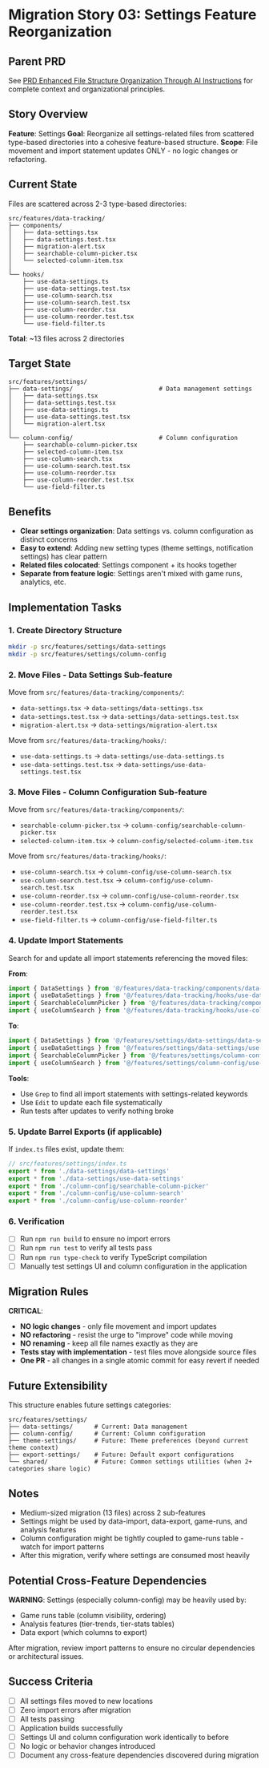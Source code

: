 # Migration Story 03: Settings Feature Reorganization

## Parent PRD
See [PRD Enhanced File Structure Organization Through AI Instructions](../PRD%20Enhanced%20File%20Structure%20Organization%20Through%20AI%20Instructions.md) for complete context and organizational principles.

## Story Overview

**Feature**: Settings
**Goal**: Reorganize all settings-related files from scattered type-based directories into a cohesive feature-based structure.
**Scope**: File movement and import statement updates ONLY - no logic changes or refactoring.

## Current State

Files are scattered across 2-3 type-based directories:

```
src/features/data-tracking/
├── components/
│   ├── data-settings.tsx
│   ├── data-settings.test.tsx
│   ├── migration-alert.tsx
│   ├── searchable-column-picker.tsx
│   └── selected-column-item.tsx
│
└── hooks/
    ├── use-data-settings.ts
    ├── use-data-settings.test.tsx
    ├── use-column-search.tsx
    ├── use-column-search.test.tsx
    ├── use-column-reorder.tsx
    ├── use-column-reorder.test.tsx
    └── use-field-filter.ts
```

**Total**: ~13 files across 2 directories

## Target State

```
src/features/settings/
├── data-settings/                        # Data management settings
│   ├── data-settings.tsx
│   ├── data-settings.test.tsx
│   ├── use-data-settings.ts
│   ├── use-data-settings.test.tsx
│   └── migration-alert.tsx
│
└── column-config/                        # Column configuration
    ├── searchable-column-picker.tsx
    ├── selected-column-item.tsx
    ├── use-column-search.tsx
    ├── use-column-search.test.tsx
    ├── use-column-reorder.tsx
    ├── use-column-reorder.test.tsx
    └── use-field-filter.ts
```

## Benefits

- **Clear settings organization**: Data settings vs. column configuration as distinct concerns
- **Easy to extend**: Adding new setting types (theme settings, notification settings) has clear pattern
- **Related files colocated**: Settings component + its hooks together
- **Separate from feature logic**: Settings aren't mixed with game runs, analytics, etc.

## Implementation Tasks

### 1. Create Directory Structure

```bash
mkdir -p src/features/settings/data-settings
mkdir -p src/features/settings/column-config
```

### 2. Move Files - Data Settings Sub-feature

Move from `src/features/data-tracking/components/`:
- `data-settings.tsx` → `data-settings/data-settings.tsx`
- `data-settings.test.tsx` → `data-settings/data-settings.test.tsx`
- `migration-alert.tsx` → `data-settings/migration-alert.tsx`

Move from `src/features/data-tracking/hooks/`:
- `use-data-settings.ts` → `data-settings/use-data-settings.ts`
- `use-data-settings.test.tsx` → `data-settings/use-data-settings.test.tsx`

### 3. Move Files - Column Configuration Sub-feature

Move from `src/features/data-tracking/components/`:
- `searchable-column-picker.tsx` → `column-config/searchable-column-picker.tsx`
- `selected-column-item.tsx` → `column-config/selected-column-item.tsx`

Move from `src/features/data-tracking/hooks/`:
- `use-column-search.tsx` → `column-config/use-column-search.tsx`
- `use-column-search.test.tsx` → `column-config/use-column-search.test.tsx`
- `use-column-reorder.tsx` → `column-config/use-column-reorder.tsx`
- `use-column-reorder.test.tsx` → `column-config/use-column-reorder.test.tsx`
- `use-field-filter.ts` → `column-config/use-field-filter.ts`

### 4. Update Import Statements

Search for and update all import statements referencing the moved files:

**From**:
```typescript
import { DataSettings } from '@/features/data-tracking/components/data-settings'
import { useDataSettings } from '@/features/data-tracking/hooks/use-data-settings'
import { SearchableColumnPicker } from '@/features/data-tracking/components/searchable-column-picker'
import { useColumnSearch } from '@/features/data-tracking/hooks/use-column-search'
```

**To**:
```typescript
import { DataSettings } from '@/features/settings/data-settings/data-settings'
import { useDataSettings } from '@/features/settings/data-settings/use-data-settings'
import { SearchableColumnPicker } from '@/features/settings/column-config/searchable-column-picker'
import { useColumnSearch } from '@/features/settings/column-config/use-column-search'
```

**Tools**:
- Use `Grep` to find all import statements with settings-related keywords
- Use `Edit` to update each file systematically
- Run tests after updates to verify nothing broke

### 5. Update Barrel Exports (if applicable)

If `index.ts` files exist, update them:

```typescript
// src/features/settings/index.ts
export * from './data-settings/data-settings'
export * from './data-settings/use-data-settings'
export * from './column-config/searchable-column-picker'
export * from './column-config/use-column-search'
export * from './column-config/use-column-reorder'
```

### 6. Verification

- [ ] Run `npm run build` to ensure no import errors
- [ ] Run `npm run test` to verify all tests pass
- [ ] Run `npm run type-check` to verify TypeScript compilation
- [ ] Manually test settings UI and column configuration in the application

## Migration Rules

**CRITICAL**:
- **NO logic changes** - only file movement and import updates
- **NO refactoring** - resist the urge to "improve" code while moving
- **NO renaming** - keep all file names exactly as they are
- **Tests stay with implementation** - test files move alongside source files
- **One PR** - all changes in a single atomic commit for easy revert if needed

## Future Extensibility

This structure enables future settings categories:

```
src/features/settings/
├── data-settings/      # Current: Data management
├── column-config/      # Current: Column configuration
├── theme-settings/     # Future: Theme preferences (beyond current theme context)
├── export-settings/    # Future: Default export configurations
└── shared/             # Future: Common settings utilities (when 2+ categories share logic)
```

## Notes

- Medium-sized migration (13 files) across 2 sub-features
- Settings might be used by data-import, data-export, game-runs, and analysis features
- Column configuration might be tightly coupled to game-runs table - watch for import patterns
- After this migration, verify where settings are consumed most heavily

## Potential Cross-Feature Dependencies

**WARNING**: Settings (especially column-config) may be heavily used by:
- Game runs table (column visibility, ordering)
- Analysis features (tier-trends, tier-stats tables)
- Data export (which columns to export)

After migration, review import patterns to ensure no circular dependencies or architectural issues.

## Success Criteria

- [ ] All settings files moved to new locations
- [ ] Zero import errors after migration
- [ ] All tests passing
- [ ] Application builds successfully
- [ ] Settings UI and column configuration work identically to before
- [ ] No logic or behavior changes introduced
- [ ] Document any cross-feature dependencies discovered during migration
